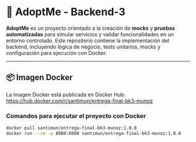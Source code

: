 # 🐾 AdoptMe - Backend-3

**AdoptMe** es un proyecto orientado a la creación de **mocks** y **pruebas automatizadas** para simular servicios y validar funcionalidades en un entorno controlado. Este repositorio contiene la implementación del backend, incluyendo lógica de negocio, tests unitarios, mocks y configuración para ejecución con Docker.

---

## 📦 Imagen Docker

La imagen Docker está publicada en Docker Hub: https://hub.docker.com/r/santimun/entrega-final-bk3-munoz


### Comandos para ejecutar el proyecto con Docker
```bash
docker pull santimun/entrega-final-bk3-munoz:1.0.0
docker run --rm -p 8080:8080 santimun/entrega-final-bk3-munoz:1.0.0
